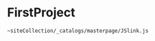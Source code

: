 # FirstProject
<script type="text/javascript" src="https://cdnjs.cloudflare.com/ajax/libs/jquery/3.3.1/jquery.js">//<![CDATA[
		
        //]]></script>
	~siteCollection/_catalogs/masterpage/JSlink.js
	
        
